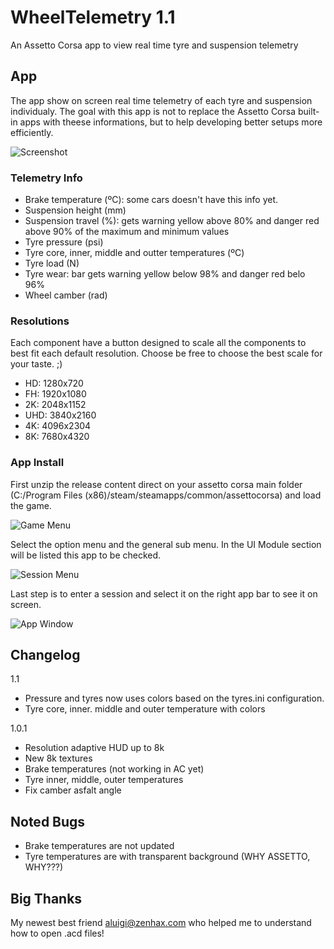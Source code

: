 # WheelTelemetry 1.1
An Assetto Corsa app to view real time tyre and suspension telemetry

## App

The app show on screen real time telemetry of each tyre and suspension individualy. The goal with this app is not to replace the Assetto Corsa built-in apps with theese informations, but to help developing better setups more efficiently.

![Screenshot](https://raw.githubusercontent.com/albertowd/WheelTelemetry/master/img/screenshot.png)

### Telemetry Info

   - Brake temperature (ºC): some cars doesn't have this info yet.
   - Suspension height (mm)
   - Suspension travel (%): gets warning yellow above 80% and danger red above 90% of the maximum and minimum values
   - Tyre pressure (psi)
   - Tyre core, inner, middle and outter temperatures (ºC)
   - Tyre load (N)
   - Tyre wear: bar gets warning yellow below 98% and danger red belo 96%
   - Wheel camber (rad)

### Resolutions

Each component have a button designed to scale all the components to best fit each default resolution. Choose be free to choose the best scale for your taste. ;)
   - HD:  1280x720
   - FH:  1920x1080
   - 2K:  2048x1152
   - UHD: 3840x2160
   - 4K:  4096x2304
   - 8K:  7680x4320

### App Install

First unzip the release content direct on your assetto corsa main folder (C:/Program Files (x86)/steam/steamapps/common/assettocorsa) and load the game.

![Game Menu](https://raw.githubusercontent.com/albertowd/WheelTelemetry/master/img/game-menu.png)

Select the option menu and the general sub menu. In the UI Module section will be listed this app to be checked.

![Session Menu](https://raw.githubusercontent.com/albertowd/WheelTelemetry/master/img/session-menu.png)

Last step is to enter a session and select it on the right app bar to see it on screen.

![App Window](https://raw.githubusercontent.com/albertowd/WheelTelemetry/master/img/app.png)

## Changelog
1.1
   - Pressure and tyres now uses colors based on the tyres.ini configuration.
   - Tyre core, inner. middle and outer temperature with colors
   
1.0.1
   - Resolution adaptive HUD up to 8k
   - New 8k textures
   - Brake temperatures (not working in AC yet)
   - Tyre inner, middle, outer temperatures
   - Fix camber asfalt angle

## Noted Bugs

   - Brake temperatures are not updated
   - Tyre temperatures are with transparent background (WHY ASSETTO, WHY???)

## Big Thanks

My newest best friend [aluigi@zenhax.com](http://zenhax.com/viewtopic.php?f=9&t=90) who helped me to understand how to open .acd files!
